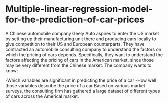 # Multiple-linear-regression-model-for-the-prediction-of-car-prices
A Chinese automobile company Geely Auto aspires to enter the US market by setting up their manufacturing unit there and producing cars 
locally to give competition to their US and European counterparts. 
They have contracted an automobile consulting company to understand the factors on which the pricing of cars depends. 
Specifically, they want to understand the factors affecting the pricing of cars in the American market, 
since those may be very different from the Chinese market. The company wants to know:

-Which variables are significant in predicting the price of a car
-How well those variables describe the price of a car
Based on various market surveys, the consulting firm has gathered a large dataset of different types of cars across the Americal market. 
